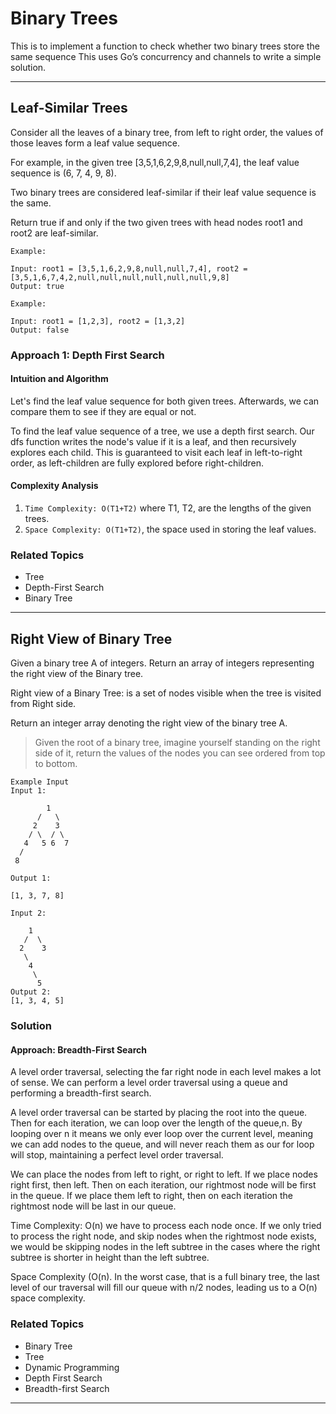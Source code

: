 # Binary Trees

This is to implement a function to check whether two binary trees store the same sequence This uses Go’s concurrency and
channels to write a simple solution.

---

## Leaf-Similar Trees

Consider all the leaves of a binary tree, from left to right order, the values of those leaves form a leaf value
sequence.

For example, in the given tree [3,5,1,6,2,9,8,null,null,7,4], the leaf value sequence is (6, 7, 4, 9, 8).

Two binary trees are considered leaf-similar if their leaf value sequence is the same.

Return true if and only if the two given trees with head nodes root1 and root2 are leaf-similar.

```plain
Example:

Input: root1 = [3,5,1,6,2,9,8,null,null,7,4], root2 = [3,5,1,6,7,4,2,null,null,null,null,null,null,9,8]
Output: true
```

```plain
Example:

Input: root1 = [1,2,3], root2 = [1,3,2]
Output: false
```

### Approach 1: Depth First Search

#### Intuition and Algorithm

Let's find the leaf value sequence for both given trees. Afterwards, we can compare them to see if they are equal or
not.

To find the leaf value sequence of a tree, we use a depth first search. Our dfs function writes the node's value if it
is a leaf, and then recursively explores each child. This is guaranteed to visit each leaf in left-to-right order, as
left-children are fully explored before right-children.

#### Complexity Analysis

1. `Time Complexity: O(T1+T2)` where T1, T2, are the lengths of the given trees.
2. `Space Complexity: O(T1+T2)`, the space used in storing the leaf values.

### Related Topics

- Tree
- Depth-First Search
- Binary Tree

---
## Right View of Binary Tree

Given a binary tree A of integers. Return an array of integers representing the right view of the Binary tree.

Right view of a Binary Tree: is a set of nodes visible when the tree is visited from Right side.

Return an integer array denoting the right view of the binary tree A.

> Given the root of a binary tree, imagine yourself standing on the right side of it, return the values of the nodes you
> can see ordered from top to bottom.

```plain
Example Input
Input 1:

        1
      /   \
     2    3
    / \  / \
   4   5 6  7
  /
 8 
 
Output 1:

[1, 3, 7, 8]

Input 2:

    1
   /  \
  2    3
   \
    4
     \
      5
Output 2:
[1, 3, 4, 5]
```

### Solution

#### Approach: Breadth-First Search

A level order traversal, selecting the far right node in each level makes a lot of sense. We can perform a level order
traversal using a queue and performing a breadth-first search.

A level order traversal can be started by placing the root into the queue. Then for each iteration, we can loop over the
length of the queue,n. By looping over n it means we only ever loop over the current level, meaning we can add nodes to
the queue, and will never reach them as
our for loop will stop, maintaining a perfect level order traversal.

We can place the nodes from left to right, or right to left. If we place nodes right first, then left. Then on each
iteration, our rightmost node will be first in the queue. If we place them left to right, then on each iteration the
rightmost node will be last in our queue.

Time Complexity: O(n) we have to process each node once. If we only tried to process the right node, and skip nodes when
the rightmost node exists, we would be skipping nodes in the left subtree in the cases where the right subtree is
shorter in height than the left subtree.

Space Complexity (O(n). In the worst case, that is a full binary tree, the last level of our traversal will fill our
queue with n/2 nodes, leading us to a O(n) space complexity.

### Related Topics

- Binary Tree
- Tree
- Dynamic Programming
- Depth First Search
- Breadth-first Search

---
